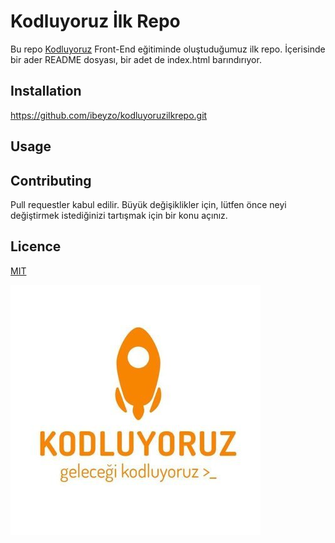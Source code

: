 # Kodluyoruz İlk Repo
Bu repo [Kodluyoruz](https://kodluyoruz.org) Front-End eğitiminde oluştuduğumuz ilk repo. İçerisinde bir ader README dosyası, bir adet de index.html barındırıyor.

## Installation
https://github.com/ibeyzo/kodluyoruzilkrepo.git

## Usage

## Contributing
Pull requestler kabul edilir. Büyük değişiklikler için, lütfen önce neyi değiştirmek istediğinizi tartışmak için bir konu açınız.

## Licence
[MIT](https://choosealicense.com/licenses/mit/)

![](https://raw.githubusercontent.com/Kodluyoruz/taskforce/git/git/markdown-nedir-nasil-kullaniriz-/figures/kodluyoruz_logo.jpg)